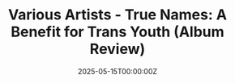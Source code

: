 ---
publication: "Post-Trash"
title: "Various Artists - True Names: A Benefit for Trans Youth (Album Review)"
excerpt: "A thoughtful compilation that showcases emerging talent while supporting an important cause."
external_url: "https://post-trash.com/news/2025/5/15/various-artists-true-names-a-benefit-for-trans-youth-album-review"
date: 2025-05-15T00:00:00Z
--- 